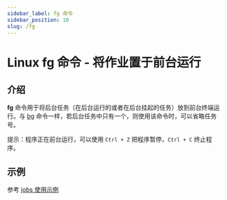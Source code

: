 ```yaml
---
sidebar_label: fg 命令
sidebar_position: 10
slug: /fg
---
```


# Linux fg 命令 - 将作业置于前台运行



## 介绍

**fg** 命令用于将后台任务（在后台运行的或者在后台挂起的任务）放到前台终端运行。与 [bg](/linux-command/bg) 命令一样，若后台任务中只有一个，则使用该命令时，可以省略任务号。

提示：程序正在前台运行，可以使用 `Ctrl + Z` 把程序暂停，`Ctrl + C` 终止程序。



## 示例

参考 [jobs 使用示例](/linux-command/jobs)

